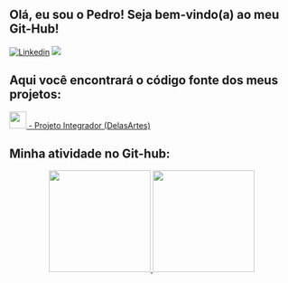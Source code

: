 ## Olá, eu sou o Pedro! Seja bem-vindo(a) ao meu Git-Hub!


[![Linkedin](https://img.shields.io/badge/LinkedIn-0077B5?style=for-the-badge&logo=linkedin&logoColor=white)](https://www.linkedin.com/in/pedro-jones-b7b7351a4/)
 <a href = "mailto:pedrohenriquejones35@gmail.com"><img src="https://img.shields.io/badge/-Gmail-%23333?style=for-the-badge&logo=gmail&logoColor=white" target="_blank"></a>


## Aqui você encontrará o código fonte dos meus projetos: 


<a href="https://github.com/Higlik/Projeto_Integrador" target="_blank" align="center"><img height="30"  src="https://cdn.jsdelivr.net/gh/devicons/devicon/icons/react/react-original.svg" /> - Projeto Integrador (DelasArtes)</a>

## Minha atividade no Git-hub:

<div align="center">
  <a href="https://github.com/PedroJones">
<img height="180cm" src="https://github-readme-stats.vercel.app/api?username=PedroJones&show_icons=true&theme=tokyonight"/>
<img height="180em" src="https://github-readme-stats.vercel.app/api/top-langs/?username=PedroJones&layout=compact&langs_count=7&theme=tokyonight"/>

</div>
  



